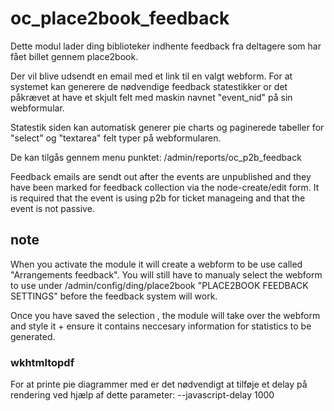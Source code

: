 # oc_place2book_feedback
Dette modul lader ding biblioteker indhente feedback fra deltagere som har fået billet gennem place2book.

Der vil blive udsendt en email med et link til en valgt webform.
For at systemet kan generere de nødvendige feedback statestikker or det påkrævet at have et skjult felt med maskin navnet "event_nid"
på sin webformular.

Statestik siden kan automatisk generer pie charts og paginerede tabeller for "select"  og "textarea" felt typer på webformularen.

De kan tilgås gennem menu punktet: /admin/reports/oc_p2b_feedback

Feedback emails are sendt out after the events are unpublished and they have been marked for feedback collection via the node-create/edit form. It is required that the event is using p2b for ticket manageing and that the event is not passive.

<h2>note</h2>
When you activate the module it will create a webform to be use called "Arrangements feedback". You will still have to manualy select the webform to use under /admin/config/ding/place2book "PLACE2BOOK FEEDBACK SETTINGS" before the feedback system will work.

Once you have saved the selection , the module will take over the webform and style it + ensure it contains neccesary information for statistics to be generated.

<h3>wkhtmltopdf</h3>
For at printe pie diagrammer med er det nødvendigt at tilføje et delay på rendering ved hjælp af dette parameter: --javascript-delay 1000
